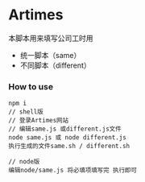 # Artimes

本脚本用来填写公司工时用
* 统一脚本（same）
* 不同脚本（different）

### How to use
```$xslt
npm i
// shell版
// 登录Artimes网站
// 编辑same.js 或different.js文件
node same.js 或 node different.js
执行生成的文件same.sh / different.sh

// node版
编辑node/same.js 将必填项填写完 执行即可
```